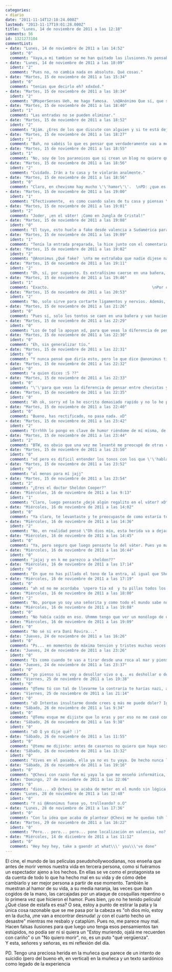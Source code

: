 ```yaml
---
categories:
- diario
date: "2011-11-14T12:18:24.000Z"
lastmod: "2013-11-17T19:01:28.000Z"
title: "Lunes, 14 de noviembre de 2011 a las 12:18"
comments: 56
id: 1321273104
commentList:
- date: "Lunes, 14 de noviembre de 2011 a las 14:52"
  ident: "0"
  comment: "Vaya,a mi tambien se me han quitado las ilusiones.Yo pensaba que despues de tener experiencias cercanas a la muerte(que,por cierto,lo siento,que suerte que no te ha pasao na peor =) ),se maduraba un poco jajajaj."
- date: "Lunes, 14 de noviembre de 2011 a las 18:09"
  ident: "2"
  comment: "Pues no, no cambia nada en absoluto. Qué cosas."
- date: "Martes, 15 de noviembre de 2011 a las 15:34"
  ident: "0"
  comment: "tenias que decirlo eh? xdxdxd."
- date: "Martes, 15 de noviembre de 2011 a las 18:34"
  ident: "2"
  comment: "@MoperSenses Ueh, me hago famosa.  \n@Anónimo Que sí, que sí, que lo tuyo es mucho peor por ser tuyo. La muerte es la muerte, zopenc@.  \nY si lo pasaste mal es comprensible, pero por mí mejor si lo cuentas en una entrada seria, que te van a hacer más caso."
- date: "Martes, 15 de noviembre de 2011 a las 18:40"
  ident: "1"
  comment: "Las entradas no se pueden eliminar."
- date: "Martes, 15 de noviembre de 2011 a las 18:52"
  ident: "2"
  comment: "Ajám. ¿Eres de los que discute con alguien y si te está dejando un poco por los suelos coges y borras todos tus comentarios?  \nDe todas maneras no me refería a que la escribieses tú, sino a que comentases en una ya hecha que fuese seria si querías que te tomaran como tal."
- date: "Martes, 15 de noviembre de 2011 a las 18:27"
  ident: "1"
  comment: "Bah, no sabéis lo que es pensar que verdaderamente vas a morir, no me refiero a una caída en bici o en la ducha, me refiero estando en un hospital y que por los efectos secundarios de un medicamento distinto al que ha provocado tu ingreso se te paralice el cuerpo de tal forma que no puedas mover un solo músculo, así, de repente. Que tu madre se de cuenta, llame a las enfermeras llorando y que tú no puedas ni decir \'\'tranquila, mamá\'\' porque tu boca, al igual que todo tu cuerpo, no responde.   \n  \nTienes razón, no es tan \'\'guay\'\' como lo pintan  en las películas, nada es como lo pintan en las películas."
- date: "Martes, 15 de noviembre de 2011 a las 18:55"
  ident: "1"
  comment: "No, soy de los paranoicos que si crean un blog no quiere que le sigan \'\'el rastro\'\'."
- date: "Martes, 15 de noviembre de 2011 a las 18:56"
  ident: "2"
  comment: "Cuidado. Irán a tu casa y te violarán analmente."
- date: "Martes, 15 de noviembre de 2011 a las 18:56"
  ident: "0"
  comment: "Claro, en chevismo hay mucho \'\'hamor\'\'.  \nPD: ¿que es ese extraño olor? así es el fake inconfundible."
- date: "Martes, 15 de noviembre de 2011 a las 19:00"
  ident: "1"
  comment: "Efectivamente,  es como cuando sales de tu casa y piensas \'\'¿me habré dejado la puerta abierta?\'\'. Dejarse la puerta abierta puede significar que un grupo armado de albanokosovares entren y pongan una jodida bomba."
- date: "Martes, 15 de noviembre de 2011 a las 19:01"
  ident: "2"
  comment: "Joder, ¡en el váter! ¡Como en Jungla de Cristal!"
- date: "Martes, 15 de noviembre de 2011 a las 19:08"
  ident: "0"
  comment: "El tuyo, esto huele a fake desde valencia a Sudamérica parándose un momento en USA de turismo."
- date: "Martes, 15 de noviembre de 2011 a las 19:09"
  ident: "1"
  comment: "Tenía la entrada preparada, la hice junto con el comentario, pero por estupidez la he perdido.... Ya la re-crearé en un blog xD  \n  \nAh, y lo de hamor, si te fijas lo ha hecho dos veces, no sé, quizá lo hizo a posta... xD"
- date: "Martes, 15 de noviembre de 2011 a las 19:02"
  ident: "2"
  comment: "@Anonimus ¿Qué fake?  \nYa me extrañaba que nadie dijese nada sobre hamor, ¡pues se escribe así, cacho hijnorante!"
- date: "Martes, 15 de noviembre de 2011 a las 19:11"
  ident: "2"
  comment: "Oh, sí, por supuesto. Es extrañísimo caerse en una bañera, tiene que ser fake.  \n  \nEn un blog recóndito y privado, ¿no?  \nHamor de toda la vida cibernética se escribe con hache."
- date: "Martes, 15 de noviembre de 2011 a las 19:46"
  ident: "1"
  comment: "Exacto.                                             \nPor cierto, la entrada me ha gustado. \'\' (pero del bueno eh, en vertical)\'\' es que en horizontal el corte no es efectivo."
- date: "Martes, 15 de noviembre de 2011 a las 20:53"
  ident: "2"
  comment: "No, solo sirve para cortarte ligamentos y nervios. Además, hay más probabilidades de sobrevivir y si juntamos eso con lo anterior...mano inútil para el resto de tu vida.  \nPD. Sí, sé que me repetí en lo de \"muñeca\", se me pasó."
- date: "Martes, 15 de noviembre de 2011 a las 21:26"
  ident: "0"
  comment: "Pues sí, solo los tontos se caen en una bañera y van haciendose los guays sobre que no les importó que se iba a morir si no su aspecto, una de dos o te las quieres dar de guay o eres MUY superficial."
- date: "Martes, 15 de noviembre de 2011 a las 22:29"
  ident: "0"
  comment: "Los de tqd la apoyan xd, para que veas la diferencia de pensar entre chevistas y tqderos.A mi simplemente  me da risa que se escriban cosas como esta, con el poco sentido que tienen xd"
- date: "Martes, 15 de noviembre de 2011 a las 22:30"
  ident: "0"
  comment: "Eh, sin generalizar tío."
- date: "Martes, 15 de noviembre de 2011 a las 22:31"
  ident: "0"
  comment: "Y nunca pensé que diría esto, pero lo que dice @anonimus tiene cierto sentido."
- date: "Martes, 15 de noviembre de 2011 a las 22:32"
  ident: "0"
  comment: "a quien dices :S ??"
- date: "Martes, 15 de noviembre de 2011 a las 22:33"
  ident: "0"
  comment: "\'\'para que veas la diferencia de pensar entre chevistas y tqderos\'\'"
- date: "Martes, 15 de noviembre de 2011 a las 22:35"
  ident: "0"
  comment: "Ah ok, sorry xd lo he escrito demasiado rapido y no lo he pensado bien."
- date: "Martes, 15 de noviembre de 2011 a las 22:40"
  ident: "0"
  comment: "Bueno, has rectificado, no pasa nada. xD"
- date: "Martes, 15 de noviembre de 2011 a las 23:42"
  ident: "2"
  comment: "Errhhh lo pongo en clave de humor riéndome de mí misma, de que en esos milisegundos no se me ocurra otra cosa que pensar que esa gilipollez. Pero bueno, seguid con vuestro palo de escoba metido en el culo."
- date: "Martes, 15 de noviembre de 2011 a las 23:44"
  ident: "2"
  comment: "BTW, es obvio que una vez me levanté me preocupé de otras cosas."
- date: "Martes, 15 de noviembre de 2011 a las 23:50"
  ident: "0"
  comment: "xd pero es dificil entender los tonos con los que \'\'hablas\'\',si es para hacer reír o no,si lo dejas por escrito xdd"
- date: "Martes, 15 de noviembre de 2011 a las 23:52"
  ident: "0"
  comment: "al menos para mí jajj"
- date: "Martes, 15 de noviembre de 2011 a las 23:54"
  ident: "2"
  comment: "¿Eres el doctor Sheldon Cooper?"
- date: "Miércoles, 16 de noviembre de 2011 a las 9:13"
  ident: "1"
  comment: "Claro, luego pensaste ¿dejé algún regalito en el váter? xD"
- date: "Miércoles, 16 de noviembre de 2011 a las 14:02"
  ident: "0"
  comment: "Ya claro, te levantaste y te preocupaste de como estaría tu bonito pelo después de la ciada, no sea que vayas al medico y todos piensen mal de ti."
- date: "Miércoles, 16 de noviembre de 2011 a las 14:36"
  ident: "2"
  comment: "No, en realidad pensé \"Oh dios mío, esta herida va a dejar marca\", ¿cómo voy ahora a salir de casa? Me voy a hacer hikikomori."
- date: "Miércoles, 16 de noviembre de 2011 a las 14:45"
  ident: "0"
  comment: "Ya, pero seguro que luego pensaste lo del váter. Pues yo más de una vez he estado a punto de caerme y no he pensado en nada, bueno sí, en que nos buenas idea abusar del jabón."
- date: "Miércoles, 16 de noviembre de 2011 a las 16:44"
  ident: "0"
  comment: "jajaj y en k me parezco a sheldon??"
- date: "Miércoles, 16 de noviembre de 2011 a las 17:14"
  ident: "0"
  comment: "En que no has pillado el tono de la entra, al igual que Sheldon no pilla el sarcasmo o la ironía. Eso creo yo, igual la autora lo decía mirando otro aspecto."
- date: "Miércoles, 16 de noviembre de 2011 a las 17:19"
  ident: "0"
  comment: "ah xd no me acordaba  \npero tia xd  y tu pillas todos los tonos cuando escribes?? k crack"
- date: "Miércoles, 16 de noviembre de 2011 a las 18:00"
  ident: "2"
  comment: "No, porque yo soy una señorita y como todo el mundo sabe nosotras no cagamos, expulsamos conejitos suaves y rosas. Seré rápida de pensamiento.  \n  \nEn eso exactamente, seh. Suelo pillarlos, si no al principio cuando llevan un rato escribiendo así."
- date: "Miércoles, 16 de noviembre de 2011 a las 19:08"
  ident: "0"
  comment: "No había caído en eso. Uhmmm tengo que ver un monólogo de un tío que al parecer habla de ello."
- date: "Miércoles, 16 de noviembre de 2011 a las 19:09"
  ident: "0"
  comment: "No sé si era Dani Rovira..."
- date: "Jueves, 24 de noviembre de 2011 a las 16:26"
  ident: "0"
  comment: "Ps... en momentos de máxima tension y tristes muchas veces pensamos en chorradas, yo no se si será fake o no la entrada, pero no me sorprendería en absoluto xd  \n  \n@Anonimus borde."
- date: "Jueves, 24 de noviembre de 2011 a las 23:26"
  ident: "0"
  comment: "Es como cuando te vas a tirar desde una roca al mar y piensas en gilipolleces de todo tipo xD"
- date: "Jueves, 24 de noviembre de 2011 a las 23:37"
  ident: "0"
  comment: "yo pienso si me voy a desollar vivo o q.. es deshollar o deshoyar ? o desoyar? xD bah, no me apetece busacrlo,s toy pasando cosas de sexadecimal a binario, a octal y a bcd"
- date: "Viernes, 25 de noviembre de 2011 a las 19:38"
  ident: "0"
  comment: "@Temu tú con tal de llevarme la contraría te harías nazi, aunque ya lo eres."
- date: "Viernes, 25 de noviembre de 2011 a las 21:14"
  ident: "0"
  comment: "xD Intentas insultarme donde crees q más me puede doler? Ignoraré tu comentario sobre q sea nazi, sobre llevarte la contraria.... haberte casado conmigo como digiste q harías pS! xDDDDD"
- date: "Sábado, 26 de noviembre de 2011 a las 9:34"
  ident: "0"
  comment: "@Temu esque me dijiste que lo eras y por eso no me casé contigo."
- date: "Sábado, 26 de noviembre de 2011 a las 9:38"
  ident: "0"
  comment: "xD Q yo dije qué? :)"
- date: "Sábado, 26 de noviembre de 2011 a las 11:55"
  ident: "0"
  comment: "@temu me dijiste: antes de casarnos no quiero que haya secretos entre nosotros, por eso debo de decirte que soy nazi. Entonces como mi yaya es judía te dejé."
- date: "Sábado, 26 de noviembre de 2011 a las 13:32"
  ident: "0"
  comment: "Vives en el pasado, ella ya no es tu yaya. De hecho nunca lo fue. Era yo"
- date: "Sábado, 26 de noviembre de 2011 a las 19:16"
  ident: "0"
  comment: "@Chevi con razón fue mi yaya la que me enseñó informática, si eras tú yaya chevi."
- date: "Domingo, 27 de noviembre de 2011 a las 22:06"
  ident: "0"
  comment: "dios... xD @chevi se acaba de meter en el mundo sin lógica de anonimus!!!!   \n  \nq vamos a hacer ahora?!  \nQ VAMOS A HACER AHORAA1!!!!! yo no qiero perder a @chevi :( pero seguro q se qeda atrapado entre la mente retorcida de anonimus.... la zorra."
- date: "Lunes, 28 de noviembre de 2011 a las 12:48"
  ident: "0"
  comment: "Y si @Anonimus fuese yo, trolleando? o.O"
- date: "Lunes, 28 de noviembre de 2011 a las 17:36"
  ident: "0"
  comment: "Con la idea que acaba de plantear @Chevi me he quedao tóh locoh xD"
- date: "Martes, 29 de noviembre de 2011 a las 16:22"
  ident: "0"
  comment: "Pero... pero... pero... pone localización en valencia, no?! ... omg..."
- date: "Miércoles, 14 de diciembre de 2011 a las 11:12"
  ident: "0"
  comment: "Hey hey hey, take a gaendr at what\\\' you\\\'ve done"
---
```


El cine, el mundo de las películas pseudohollywoodianas, nos enseña que antes de morir vemos nuestra vida en tercera persona, como si fuéramos un espectador ajeno a los hechos. En ellas se ve como el protagonista se da cuenta de todo lo que ha hecho mal en su vida y de cómo debe cambiarlo y ser mejor persona a partir de ese momento. También le muestran al hamor de su vida, a su media naranja, las veces que iban cogidos de la mano, las carcajadas por un ataque de cosquillas repentino o lo primera vez que hicieron el hamor. Pues bien, ¡yo no he tenido película! ¿Qué clase de estafa es esa? O sea, estoy a punto de estirar la pata y la única cosa razonable que se me pasa por la cabeza es "oh dios mío, estoy en la ducha, ¡me van a encontrar desnuda! ¡y con el cuarto hecho un desastre" mientras me resbalo y cataplúm. Pues no, me parece muy mal. Hacen falsas ilusiones para que luego uno tenga esos pensamientos tan estúpidos, no podía ser ni si quiera un "Estoy muriendo, ojalá me recuerden con cariño" o un "No quiero morir", no, es un puto "qué vergüenza".  
Y esta, señores y señoras, es mi reflexión del día.  
  
PD. Tengo una preciosa herida en la muñeca que parece de un intento de suicidio (pero del bueno eh, en vertical) en la muñeca y un texto sardónico como legado de la experiencia